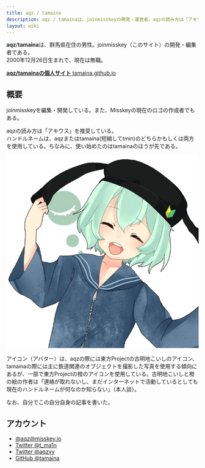 ```yaml
---
title: aqz / tamaina
description: aqz / tamainaは、joinmisskeyの開発・運営者。aqzの読み方は「アキウス」を推奨している。
layout: wiki
---
```

**aqz**/**tamaina**は、群馬県在住の男性。joinmisskey（このサイト）の開発・編集者である。  
2000年12月26日生まれで、現在は無職。

[**aqz/tamainaの個人サイト** tamaina.github.io](https://tamaina.github.io)

## 概要
joinmisskeyを編集・開発している。また、Misskeyの現在のロゴの作成者でもある。

aqzの読み方は「アキウス」を推奨している。  
ハンドルネームは、aqzまたはtamaina(短縮してtmin)のどちらかもしくは両方を使用している。ちなみに、使い始めたのはtamainaのほうが先である。

![aqzのアイコン](/files/images/imports/2019/03/forTwitter_ico_1231.720.png "aqzがよく利用するアイコンのひとつ（古明地こいし）")

アイコン（アバター）は、aqzの際には東方Projectの古明地こいしのアイコン、tamainaの際には主に鉄道関連のオブジェクトを撮影した写真を使用する傾向にあるが、一部で東方Projectの橙のアイコンを使用している。古明地こいしと橙の絵の作者は「連絡が取れないし、まだインターネットで活動しているとしても現在のハンドルネームが何なのか知らない」（本人談）。

なお、自分でこの自分自身の記事を書いた。

## アカウント
- [@aqz@misskey.io](https://misskey.io/@aqz)
- [Twitter @t_ma1n](https://twitter.com/t_ma1n)
- [Twitter @aqzvy](https://twitter.com/aqzvy)
- [GitHub @tamaina](https://github.com/tamaina)
